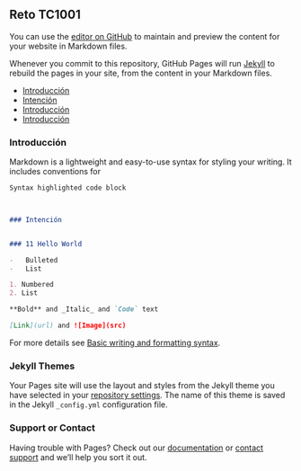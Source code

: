 ## Reto TC1001

You can use the [editor on GitHub](https://github.com/horny-pug/TC1001-Computer-Vision/edit/main/docs/index.md) to maintain and preview the content for your website in Markdown files.

Whenever you commit to this repository, GitHub Pages will run [Jekyll](https://jekyllrb.com/) to rebuild the pages in your site, from the content in your Markdown files.

* [Introducción](#Introducción)
* [Intención](#Intención)
* [Introducción](#section-1)
* [Introducción](#section-1)



### Introducción

Markdown is a lightweight and easy-to-use syntax for styling your writing. It includes conventions for

```markdown
Syntax highlighted code block



### Intención


### 11 Hello World

-   Bulleted
-   List

1. Numbered
2. List

**Bold** and _Italic_ and `Code` text

[Link](url) and ![Image](src)
```

For more details see [Basic writing and formatting syntax](https://docs.github.com/en/github/writing-on-github/getting-started-with-writing-and-formatting-on-github/basic-writing-and-formatting-syntax).

### Jekyll Themes

Your Pages site will use the layout and styles from the Jekyll theme you have selected in your [repository settings](https://github.com/horny-pug/TC1001-Computer-Vision/settings/pages). The name of this theme is saved in the Jekyll `_config.yml` configuration file.

### Support or Contact

Having trouble with Pages? Check out our [documentation](https://docs.github.com/categories/github-pages-basics/) or [contact support](https://support.github.com/contact) and we’ll help you sort it out.

